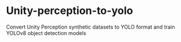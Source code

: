 # Unity-perception-to-yolo
Convert Unity Perception synthetic datasets to YOLO format and train YOLOv8 object detection models
